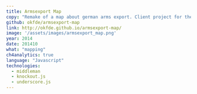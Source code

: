 ```yaml
---
title: Armsexport Map
copy: "Remake of a map about german arms export. Client project for the OKF."
github: okfde/armsexport-map
link: http://okfde.github.io/armsexport-map/
image: '/assets/images/armsexport_map.png'
year: 2014
date: 201410
what: "mapping"
ch4analytics: true
language: "Javascript"
technologies:
  - middleman
  - knockout.js
  - underscore.js
---
```

